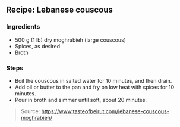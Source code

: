 ## Recipe: Lebanese couscous


### Ingredients
 - 500 g (1 lb) dry moghrabieh (large couscous)
 - Spices, as desired
 - Broth

### Steps
 - Boil the couscous in salted water for 10 minutes, and then drain.
 - Add oil or butter to the pan and fry on low heat with spices for 10 minutes.
 - Pour in broth and simmer until soft, about 20 minutes.

> Source: https://www.tasteofbeirut.com/lebanese-couscous-moghrabieh/